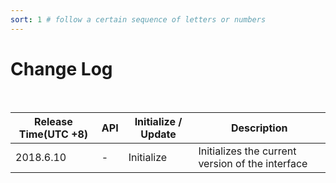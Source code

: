 ```yaml
---
sort: 1 # follow a certain sequence of letters or numbers
---
```

# Change Log

&nbsp;

Release Time(UTC +8)|API|Initialize / Update|Description |
------------- | ------------- |  ------------- | ------------- |
2018.6.10|- |Initialize|Initializes the current version of the interface


